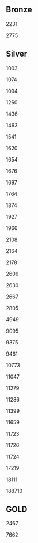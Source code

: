 ## Bronze

2231

2775

## Silver

1003

1074

1094

1260

1436

1463

1541

1620

1654

1676

1697

1764

1874

1927

1966

2108

2164

2178

2606

2630

2667

2805

4949

9095

9375

9461

10773

11047

11279

11286

11399

11659

11723

11726

11724

17219

18111

188710

## GOLD

2467

7662
